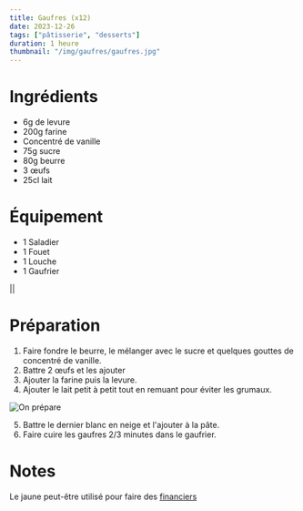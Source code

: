 ```yaml
---
title: Gaufres (x12)
date: 2023-12-26
tags: ["pâtisserie", "desserts"]
duration: 1 heure
thumbnail: "/img/gaufres/gaufres.jpg"
---
```


# Ingrédients

+ 6g de levure
+ 200g farine
+ Concentré de vanille
+ 75g sucre
+ 80g beurre
+ 3 œufs
+ 25cl lait

# Équipement

+ 1 Saladier
+ 1 Fouet
+ 1 Louche
+ 1 Gaufrier

||

# Préparation

1. Faire fondre le beurre, le mélanger avec le sucre et quelques gouttes de concentré de vanille.
2. Battre 2 œufs et les ajouter
3. Ajouter la farine puis la levure.
4. Ajouter le lait petit à petit tout en remuant pour éviter les grumaux.

![On prépare](/img/gaufres/gaufres-step-4.jpg)

5. Battre le dernier blanc en neige et l'ajouter à la pâte.
6. Faire cuire les gaufres 2/3 minutes dans le gaufrier.

# Notes

Le jaune peut-être utilisé pour faire des [financiers](/recettes/financiers)
